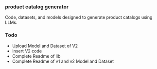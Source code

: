 ### product catalog generator 
Code, datasets, and models designed to generate product catalogs using LLMs.

### Todo
* Upload Model and Dataset of V2
* Insert V2 code
* Complete Readme of lib
* Complete Readme of v1 and v2 Model and Dataset